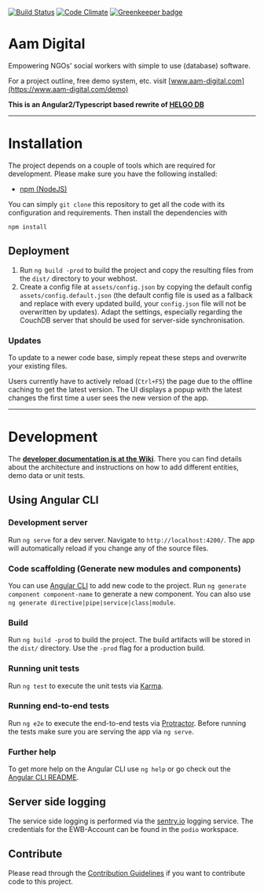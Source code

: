 [![Build Status](https://travis-ci.org/NGO-DB/ndb-core.svg?branch=master)](https://travis-ci.org/NGO-DB/ndb-core)
[![Code Climate](https://codeclimate.com/github/NGO-DB/ndb-core/badges/gpa.svg)](https://codeclimate.com/github/NGO-DB/ndb-core) [![Greenkeeper badge](https://badges.greenkeeper.io/NGO-DB/ndb-core.svg)](https://greenkeeper.io/)

# Aam Digital
Empowering NGOs' social workers with simple to use (database) software.

For a project outline, free demo system, etc. visit [www.aam-digital.com](https://www.aam-digital.com/demo)

**This is an Angular2/Typescript based rewrite of [HELGO DB](https://github.com/NGO-DB/helgo_db)**



-----

# Installation
The project depends on a couple of tools which are required for development. Please make sure you have the following installed:
- [npm (NodeJS)](https://www.npmjs.org/)

You can simply `git clone` this repository to get all the code with its configuration and requirements.
Then install the dependencies with
```
npm install
```


## Deployment
1. Run `ng build -prod` to build the project and copy the resulting files from the `dist/` directory to your webhost.
2. Create a config file at `assets/config.json` by copying the default config `assets/config.default.json` (the default config file is used as a fallback and replace with every updated build, your `config.json` file will not be overwritten by updates). Adapt the settings, especially regarding the CouchDB server that should be used for server-side synchronisation.

### Updates
To update to a newer code base, simply repeat these steps and overwrite your existing files.

Users currently have to actively reload (`Ctrl+F5`) the page due to the offline caching to get the latest version. The UI displays a popup with the latest changes the first time a user sees the new version of the app.



-----

# Development
The **[developer documentation is at the Wiki](https://github.com/NGO-DB/ndb-core/wiki)**. There you can find details about the architecture and instructions on how to add different entities, demo data or unit tests.



## Using Angular CLI

### Development server

Run `ng serve` for a dev server. Navigate to `http://localhost:4200/`. The app will automatically reload if you change any of the source files.

### Code scaffolding (Generate new modules and components)

You can use [Angular CLI](https://angular.io/cli/generate) to add new code to the project. Run `ng generate component component-name` to generate a new component. You can also use `ng generate directive|pipe|service|class|module`.

### Build

Run `ng build -prod` to build the project. The build artifacts will be stored in the `dist/` directory. Use the `-prod` flag for a production build.

### Running unit tests

Run `ng test` to execute the unit tests via [Karma](https://karma-runner.github.io).

### Running end-to-end tests

Run `ng e2e` to execute the end-to-end tests via [Protractor](http://www.protractortest.org/).
Before running the tests make sure you are serving the app via `ng serve`.

### Further help

To get more help on the Angular CLI use `ng help` or go check out the [Angular CLI README](https://github.com/angular/angular-cli/blob/master/README.md).



## Server side logging

The service side logging is performed via the [sentry.io](https://sentry.io/ewb/aam-digital/) logging service. 
The credentials for the EWB-Account can be found in the `podio` workspace.



## Contribute
Please read through the [Contribution Guidelines](https://github.com/NGO-DB/ndb-core/wiki/Contribution-Guidelines) if you want to contribute code to this project.
